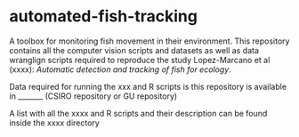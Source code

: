 # automated-fish-tracking
A toolbox for monitoring fish movement in their environment. This repository contains all the computer vision scripts and datasets as well as data wranglign scripts required to reproduce the study Lopez-Marcano et al (xxxx): *Automatic detection and tracking of fish for ecology*.

Data required for running the xxx and R scripts is this repository is available in _______ (CSIRO repository or GU repository)

A list with all the xxxx and R scripts and their description can be found inside the xxxx directory


